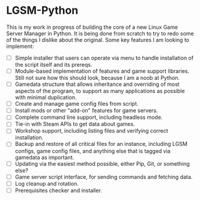 # LGSM-Python

This is my work in progress of building the core of a new Linux Game Server Manager in Python. It is being done from scratch to try to redo some of the things I dislike about the original. Some key features I am looking to implement:

* [ ] Simple installer that users can operate via menu to handle installation of the script itself and its prereqs.
* [ ] Module-based implementation of features and game support libraries. Still not sure how this should look, because I am a noob at Python.
* [ ] Gamedata structure that allows inheritance and overriding of most aspects of the program, to support as many applications as possible with minimal duplication.
* [ ] Create and manage game config files from script.
* [ ] Install mods or other "add-on" features for game servers.
* [ ] Complete command line support, including headless mode.
* [ ] Tie-in with Steam APIs to get data about games.
* [ ] Workshop support, including listing files and verifying correct installation.
* [ ] Backup and restore of all critical files for an instance, including LGSM configs, game config files, and anything else that is tagged via gamedata as important.
* [ ] Updating via the easiest method possible, either Pip, Git, or something else?
* [ ] Game server script interface, for sending commands and fetching data.
* [ ] Log cleanup and rotation.
* [ ] Prerequisites checker and installer.
